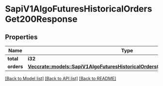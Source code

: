 # SapiV1AlgoFuturesHistoricalOrdersGet200Response

## Properties

Name | Type | Description | Notes
------------ | ------------- | ------------- | -------------
**total** | **i32** |  | 
**orders** | [**Vec<crate::models::SapiV1AlgoFuturesHistoricalOrdersGet200ResponseOrdersInner>**](_sapi_v1_algo_futures_historicalOrders_get_200_response_orders_inner.md) |  | 

[[Back to Model list]](../README.md#documentation-for-models) [[Back to API list]](../README.md#documentation-for-api-endpoints) [[Back to README]](../README.md)


